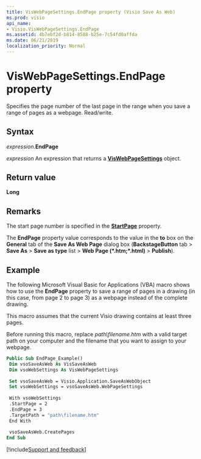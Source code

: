 ```yaml
---
title: VisWebPageSettings.EndPage property (Visio Save As Web)
ms.prod: visio
api_name:
- Visio.VisWebPageSettings.EndPage
ms.assetid: 4b7ebf2d-b814-8588-b25e-7c54fd0affda
ms.date: 06/21/2019
localization_priority: Normal
---
```



# VisWebPageSettings.EndPage property

Specifies the page number of the last page in the range when you save a range of pages as a webpage. Read/write.


## Syntax

_expression_.**EndPage**

 _expression_ An expression that returns a **[VisWebPageSettings](Visio.VisWebPageSettings.md)** object.


## Return value

**Long**


## Remarks

The start page number is specified in the **[StartPage](Visio.VisWebPageSettings.StartPage.md)** property.

The **EndPage** property value corresponds to the value in the **to** box on the **General** tab of the **Save As Web Page** dialog box (**BackstageButton** tab > **Save As** > **Save as type** list > **Web Page (\*.htm;\*.html)** > **Publish**).


## Example

The following Microsoft Visual Basic for Applications (VBA) macro shows how to use the **EndPage** property to save a range of pages in a drawing (in this case, from page 2 to page 3) as a webpage instead of the complete drawing.

This macro assumes that the current Visio drawing contains at least three pages.

Before running this macro, replace _path\filename.htm_ with a valid target path on your computer and the filename that you want to assign to your webpage.

```vb
Public Sub EndPage_Example() 
 Dim vsoSaveAsWeb As VisSaveAsWeb 
 Dim vsoWebSettings As VisWebPageSettings 
 
 Set vsoSaveAsWeb = Visio.Application.SaveAsWebObject 
 Set vsoWebSettings = vsoSaveAsWeb.WebPageSettings 
 
 With vsoWebSettings 
 .StartPage = 2 
 .EndPage = 3 
 .TargetPath = "path\filename.htm" 
 End With 
 
 vsoSaveAsWeb.CreatePages 
End Sub
```

[!include[Support and feedback](~/includes/feedback-boilerplate.md)]